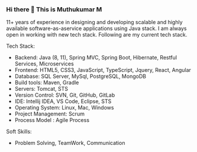 ### Hi there 👋 This is Muthukumar M
11+ years of experience in designing and developing scalable and highly available software­-​as­-​a­​service applications using Java stack.  I am always open in working with new tech stack. Following are my current tech stack.

Tech Stack:

- Backend: Java (8, 11), Spring MVC, Spring Boot, Hibernate, Restful Services, Microservices
- Frontend: HTML5, CSS3, JavaScript, TypeScript, Jquery, React, Angular
- Database: SQL Server, MySql, PostgreSQL, MongoDB
- Build tools: Maven, Gradle
- Servers: Tomcat, STS
- Version Control: SVN, Git, GitHub, GitLab
- IDE: Intellij IDEA, VS Code, Eclipse, STS
- Operating System: Linux, Mac, Windows
- Project Management: Scrum
- Process Model : Agile Process

Soft Skills:

- Problem Solving, TeamWork, Communication
